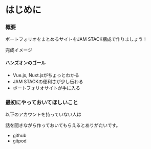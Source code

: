 # はじめに

### 概要

ポートフォリオをまとめるサイトをJAM STACK構成で作りましょう！

完成イメージ

#### ハンズオンのゴール

* Vue.js, Nuxt.jsがちょっとわかる
* JAM STACKの便利さが少し伝わる
* ポートフォリオサイトが手に入る



### 最初にやっておいてほしいこと

以下のアカウントを持っていない人は

話を聞きながら作っておいてもらえるとありがたいです。

* github
* gitpod

